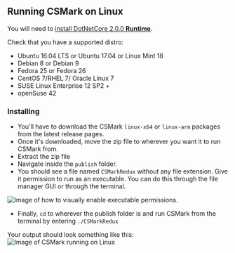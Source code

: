 ## Running CSMark on Linux
You will need to [install DotNetCore 2.0.0 __Runtime__](https://www.microsoft.com/net/download/linux).

Check that you have a supported distro:
* Ubuntu 16.04 LTS or Ubuntu 17.04 or Linux Mint 18
* Debian 8 or Debian 9
* Fedora 25 or Fedora 26
* CentOS 7/RHEL 7/ Oracle Linux 7
* SUSE Linux Enterprise 12 SP2 +
* openSuse 42

### Installing
* You'll have to download the CSMark ``linux-x64`` or ``linux-arm`` packages from the latest release pages.
* Once it's downloaded, move the zip file to wherever you want it to run CSMark from.
* Extract the zip file
* Navigate inside the ``publish`` folder.
* You should see a file named ``CSMarkRedux`` without any file extension. Give it permission to run as an executable. You can do this through the file manager GUI or through the terminal.

![Image of how to visually enable executable permissions.](https://github.com/CSMarkBenchmark/CSMark/blob/master/assets/Linux_CSMarkRedux_Permissions.png)

* Finally, ``cd`` to wherever the publish folder is and run CSMark from the terminal  by entering ``./CSMarkRedux``

Your output should look something like this:
![Image of CSMark running on Linux](https://github.com/CSMarkBenchmark/CSMark/blob/master/assets/CSMarkOnLinux.png)
